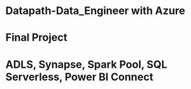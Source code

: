 # Datapath-Data_Engineer with Azure
# Final Project
# ADLS, Synapse, Spark Pool, SQL Serverless, Power BI Connect
